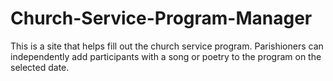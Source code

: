# Church-Service-Program-Manager
This is a site that helps fill out the church service program. Parishioners can independently add participants with a song or poetry to the program on the selected date.
